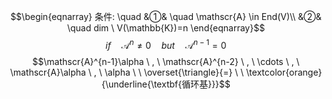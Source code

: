 $$\begin{eqnarray}
条件: \quad
&①& \quad \mathscr{A} \in End(V)\\
&②& \quad dim \ V(\mathbb{K})=n
\end{eqnarray}$$
$$if \quad \mathscr{A}^{n} \neq \mathscr{0} \quad but \quad \mathscr{A}^{n-1} = \mathscr{0}$$
$$\mathscr{A}^{n-1}\alpha \ , \ \mathscr{A}^{n-2} \ , \ \cdots \ , \ \mathscr{A}\alpha \ , \ \alpha  \ \  \overset{\triangle}{=} \ \ \textcolor{orange}{\underline{\textbf{循环基}}}$$